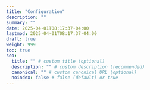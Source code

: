 ```yaml
---
title: "Configuration"
description: ""
summary: ""
date: 2025-04-01T08:17:37-04:00
lastmod: 2025-04-01T08:17:37-04:00
draft: true
weight: 999
toc: true
seo:
  title: "" # custom title (optional)
  description: "" # custom description (recommended)
  canonical: "" # custom canonical URL (optional)
  noindex: false # false (default) or true
---
```

